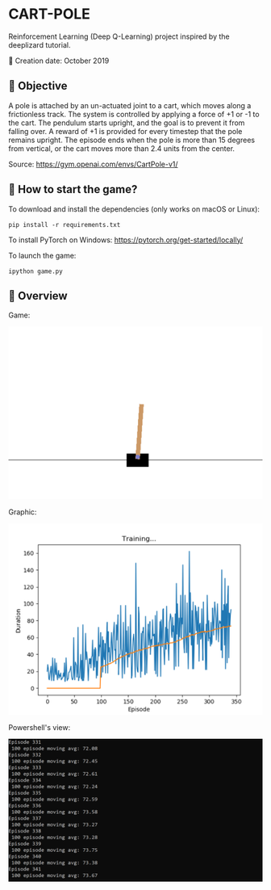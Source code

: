 # CART-POLE

Reinforcement Learning (Deep Q-Learning) project inspired by the deeplizard tutorial.

:date: Creation date: October 2019 

## :dart: Objective

A pole is attached by an un-actuated joint to a cart, which moves along a frictionless track. The system is controlled by applying a force of +1 or -1 to the cart. The pendulum starts upright, and the goal is to prevent it from falling over. A reward of +1 is provided for every timestep that the pole remains upright. The episode ends when the pole is more than 15 degrees from vertical, or the cart moves more than 2.4 units from the center.

Source: https://gym.openai.com/envs/CartPole-v1/

## :rocket: How to start the game?

To download and install the dependencies (only works on macOS or Linux):
```
pip install -r requirements.txt
```
To install PyTorch on Windows: https://pytorch.org/get-started/locally/

To launch the game:
```
ipython game.py
```

## :eyes: Overview

Game:

![](./screenshots/game.png)

Graphic:

![](./screenshots/plot.png)

Powershell's view:

![](./screenshots/powershell.png)

